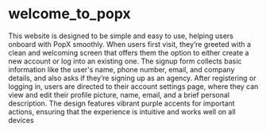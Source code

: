 # welcome_to_popx

This website is designed to be simple and easy to use, helping users onboard with PopX smoothly. When users first visit, they’re greeted with a clean and welcoming screen that offers them the option to either create a new account or log into an existing one. The signup form collects basic information like the user's name, phone number, email, and company details, and also asks if they’re signing up as an agency. After registering or logging in, users are directed to their account settings page, where they can view and edit their profile picture, name, email, and a brief personal description. The design features vibrant purple accents for important actions, ensuring that the experience is intuitive and works well on all devices
